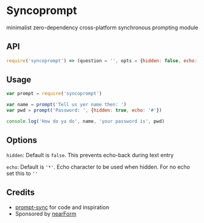 # Syncoprompt

minimalist zero-dependency cross-platform synchronous prompting module

## API

```js
require('syncoprompt') => (question = '', opts = {hidden: false, echo: '*'}) => String => answer
```

## Usage
```js
var prompt = require('syncoprompt')

var name = prompt('Tell us yer name then: ')
var pwd = prompt('Password: ', {hidden: true, echo: '#'})

console.log('How do ya do', name, 'your password is', pwd)
```

## Options

`hidden`: Default is `false`. This prevents echo-back during text entry

`echo`: Default is `'*'`. Echo character to be used when hidden. For no echo set this to `''`

## Credits

* [prompt-sync](http://github.com/0xxff/prompt-sync) for code and inspiration
* Sponsored by [nearForm](http://nearform.com)